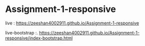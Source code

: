 # Assignment-1-responsive

live : https://zeeshan4002911.github.io/Assignment-1-responsive

live-bootstrap :. https://zeeshan4002911.github.io/Assignment-1-responsive/index-bootstrap.html
